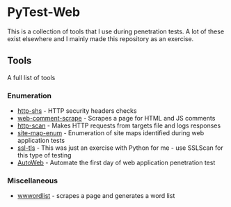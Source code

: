 # PyTest-Web
This is a collection of tools that I use during penetration tests. A lot of these exist elsewhere and I mainly made this repository as an exercise. 
## Tools
A full list of tools
### Enumeration
 * [http-shs](enum/http-headers/README.md) - HTTP security headers checks
 * [web-comment-scrape](enum/comments/README.md) - Scrapes a page for HTML and JS comments
 * [http-scan](enum/http-scan/README.md) - Makes HTTP requests from targets file and logs responses
 * [site-map-enum](enum/site-maps/README.md) - Enumeration of site maps identified during web application tests
 * [ssl-tls](enum/ssl-tls/README.md) - This was just an exercise with Python for me - use SSLScan for this type of testing
 * [AutoWeb](auto/) - Automate the first day of web application penetration test

### Miscellaneous
 * [wwwordlist](misc/wordlists/README.md) - scrapes a page and generates a word list 
